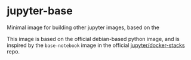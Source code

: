 # jupyter-base

Minimal image for building other jupyter images, based on the 

This image is based on the official debian-based python image, and is inspired by the `base-notebook` image in the official [jupyter/docker-stacks](https://github.com/jupyter/docker-stacks) repo.

